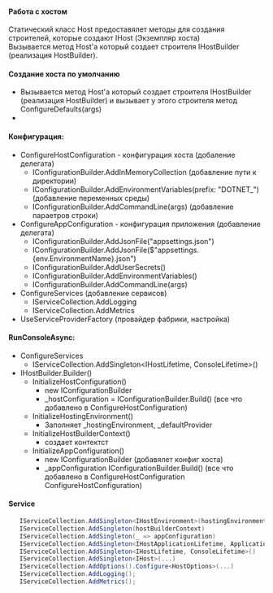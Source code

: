 #### Работа с хостом
Статический класс Host предоставялет методы для создания строителей, которые создают IHost (Экземпляр хоста)  
Вызывается метод Host'а который создает строителя IHostBuilder (реализация HostBuilder).  

#### Создание хоста по умолчанию
  - Вызывается метод Host'а который создает строителя IHostBuilder (реализация HostBuilder) и вызывает у этого строителя метод ConfigureDefaults(args)
  -  
#### Конфигурация:
  - ConfigureHostConfiguration - конфигурация хоста (добаление делегата)
    - IConfigurationBuilder.AddInMemoryCollection (добавление пути к директории)
    - IConfigurationBuilder.AddEnvironmentVariables(prefix: "DOTNET_") (добавление переменных среды)
    - IConfigurationBuilder.AddCommandLine(args) (добавление параетров строки)
  - ConfigureAppConfiguration - конфигурация приложения (добавление делегата)
    - IConfigurationBuilder.AddJsonFile("appsettings.json")
    - IConfigurationBuilder.AddJsonFile($"appsettings.{env.EnvironmentName}.json")
    - IConfigurationBuilder.AddUserSecrets()
    - IConfigurationBuilder.AddEnvironmentVariables()
    - IConfigurationBuilder.AddCommandLine(args)
  - ConfigureServices (добавление сервисов)
    - IServiceCollection.AddLogging
    - IServiceCollection.AddMetrics
  - UseServiceProviderFactory (провайдер фабрики, настройка)  
#### RunConsoleAsync:
  - ConfigureServices
    - IServiceCollection.AddSingleton<IHostLifetime, ConsoleLifetime>()
  - IHostBuilder.Builder()
    - InitializeHostConfiguration()
      - new IConfigurationBuilder
      - _hostConfiguration = IConfigurationBuilder.Build() (все что добавлено в ConfigureHostConfiguration)
    - InitializeHostingEnvironment()
      - Заполняет _hostingEnvironment, _defaultProvider
    - InitializeHostBuilderContext()
      - создает контектст
    - InitializeAppConfiguration()
      - new IConfigurationBuilder (добавялет конфиг хоста)
      - _appConfiguration IConfigurationBuilder.Build() (все что добавлено в ConfigureHostConfiguration ConfigureHostConfiguration)
     
#### Service
```cs
   IServiceCollection.AddSingleton<IHostEnvironment>(hostingEnvironment)
   IServiceCollection.AddSingleton(hostBuilderContext)
   IServiceCollection.AddSingleton(_ => appConfiguration)
   IServiceCollection.AddSingleton<IHostApplicationLifetime, ApplicationLifetime>()
   IServiceCollection.AddSingleton<IHostLifetime, ConsoleLifetime>()
   IServiceCollection.AddSingleton<IHost>(...)
   IServiceCollection.AddOptions().Configure<HostOptions>(...)
   IServiceCollection.AddLogging();
   IServiceCollection.AddMetrics();
```
        

